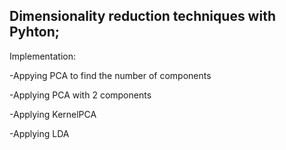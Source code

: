 ## Dimensionality reduction techniques with Pyhton;

Implementation:

-Appying PCA to find the number of components

-Applying PCA with 2 components

-Applying KernelPCA

-Applying LDA

